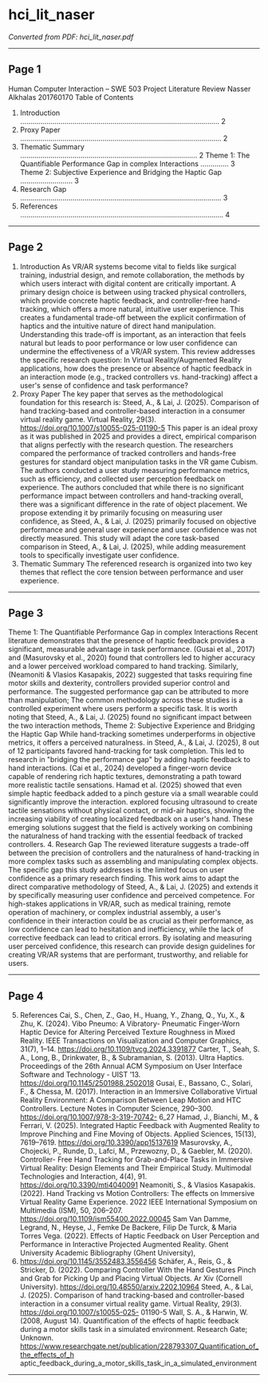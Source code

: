 # hci_lit_naser

*Converted from PDF: hci_lit_naser.pdf*

---

## Page 1

Human Computer Interaction – SWE 503 
Project Literature Review 
Nasser Alkhalas 
201760170 
Table of Contents 
1. Introduction ................................................................................................... 2 
2. Proxy Paper .................................................................................................... 2 
3. Thematic Summary ........................................................................................ 2 
Theme 1: The Quantifiable Performance Gap in complex Interactions .............. 3 
Theme 2: Subjective Experience and Bridging the Haptic Gap .......................... 3 
4. Research Gap .................................................................................................... 3 
5. References ..................................................................................................... 4

---

## Page 2

1. Introduction 
As VR/AR systems become vital to fields like surgical training, industrial design, and remote 
collaboration, the methods by which users interact with digital content are critically important. A 
primary design choice is between using tracked physical controllers, which provide concrete haptic 
feedback, and controller-free hand-tracking, which offers a more natural, intuitive user experience. 
This creates a fundamental trade-off between the explicit confirmation of haptics and the intuitive 
nature of direct hand manipulation. Understanding this trade-off is important, as an interaction that 
feels natural but leads to poor performance or low user confidence can undermine the 
effectiveness of a VR/AR system. 
This review addresses the specific research question: In Virtual Reality/Augmented 
Reality applications, how does the presence or absence of haptic feedback in an interaction 
mode (e.g., tracked controllers vs. hand-tracking) affect a user's sense of confidence and task 
performance? 
2. Proxy Paper 
The key paper that serves as the methodological foundation for this research is: 
Steed, A., & Lai, J. (2025). Comparison of hand tracking-based and controller-based 
interaction in a consumer virtual reality game. Virtual Reality, 29(3). 
https://doi.org/10.1007/s10055-025-01190-5 
This paper is an ideal proxy as it was published in 2025 and provides a direct, empirical 
comparison that aligns perfectly with the research question. The researchers compared the 
performance of tracked controllers and hands-free gestures for standard object manipulation tasks 
in the VR game Cubism. The authors conducted a user study measuring performance metrics, such 
as efficiency, and collected user perception feedback on experience. The authors concluded that 
while there is no significant performance impact between controllers and hand-tracking overall, 
there was a significant difference in the rate of object placement. 
We propose extending it by primarily focusing on measuring user confidence, as Steed, A., 
& Lai, J. (2025) primarily focused on objective performance and general user experience and user 
confidence was not directly measured. 
This study will adapt the core task-based comparison in Steed, A., & Lai, J. (2025), while 
adding measurement tools to specifically investigate user confidence. 
3. Thematic Summary 
The referenced research is organized into two key themes that reflect the core tension 
between performance and user experience.

---

## Page 3

Theme 1: The Quantifiable Performance Gap in complex Interactions 
Recent literature demonstrates that the presence of haptic feedback provides a significant, 
measurable advantage in task performance. (Gusai et al., 2017) and (Masurovsky et al., 2020) found 
that controllers led to higher accuracy and a lower perceived workload compared to hand tracking. 
Similarly, (Neamoniti & Vlasios Kasapakis, 2022) suggested that tasks requiring fine motor skills 
and dexterity, controllers provided superior control and performance. The suggested performance 
gap can be attributed to more than manipulation; The common methodology across these studies 
is a controlled experiment where users perform a specific task. It is worth noting that Steed, A., & 
Lai, J. (2025) found no significant impact between the two interaction methods, 
Theme 2: Subjective Experience and Bridging the Haptic Gap 
While hand-tracking sometimes underperforms in objective metrics, it offers a perceived 
naturalness. in Steed, A., & Lai, J. (2025), 8 out of 12 participants favored hand-tracking for task 
completion. This led to research in "bridging the performance gap" by adding haptic feedback to 
hand interactions. (Cai et al., 2024) developed a finger-worn device capable of rendering rich haptic 
textures, demonstrating a path toward more realistic tactile sensations. Hamad et al. (2025) 
showed that even simple haptic feedback added to a pinch gesture via a small wearable could 
significantly improve the interaction. explored focusing ultrasound to create tactile sensations 
without physical contact, or mid-air haptics, showing the increasing viability of creating localized 
feedback on a user's hand. These emerging solutions suggest that the field is actively working on 
combining the naturalness of hand tracking with the essential feedback of tracked controllers. 
4. Research Gap 
The reviewed literature suggests a trade-off between the precision of controllers and the 
naturalness of hand-tracking in more complex tasks such as assembling and manipulating complex 
objects. The specific gap this study addresses is the limited focus on user confidence as a primary 
research finding. This work aims to adapt the direct comparative methodology of Steed, A., & Lai, J. 
(2025) and extends it by specifically measuring user confidence and perceived competence. 
For high-stakes applications in VR/AR, such as medical training, remote operation of 
machinery, or complex industrial assembly, a user's confidence in their interaction could be as 
crucial as their performance, as low confidence can lead to hesitation and inefficiency, while the 
lack of corrective feedback can lead to critical errors. By isolating and measuring user perceived 
confidence, this research can provide design guidelines for creating VR/AR systems that are 
performant, trustworthy, and reliable for users.

---

## Page 4

5. References 
Cai, S., Chen, Z., Gao, H., Huang, Y., Zhang, Q., Yu, X., & Zhu, K. (2024). Vibo Pneumo: A Vibratory-
Pneumatic Finger-Worn Haptic Device for Altering Perceived Texture Roughness in Mixed 
Reality. IEEE Transactions on Visualization and Computer Graphics, 31(7), 1–14. 
https://doi.org/10.1109/tvcg.2024.3391877 
Carter, T., Seah, S. A., Long, B., Drinkwater, B., & Subramanian, S. (2013). Ultra Haptics. Proceedings 
of the 26th Annual ACM Symposium on User Interface Software and Technology - UIST ’13. 
https://doi.org/10.1145/2501988.2502018 
Gusai, E., Bassano, C., Solari, F., & Chessa, M. (2017). Interaction in an Immersive Collaborative 
Virtual Reality Environment: A Comparison Between Leap Motion and HTC Controllers. 
Lecture Notes in Computer Science, 290–300. https://doi.org/10.1007/978-3-319-70742-
6_27 
Hamad, J., Bianchi, M., & Ferrari, V. (2025). Integrated Haptic Feedback with Augmented Reality to 
Improve Pinching and Fine Moving of Objects. Applied Sciences, 15(13), 7619–7619. 
https://doi.org/10.3390/app15137619 
Masurovsky, A., Chojecki, P., Runde, D., Lafci, M., Przewozny, D., & Gaebler, M. (2020). Controller-
Free Hand Tracking for Grab-and-Place Tasks in Immersive Virtual Reality: Design Elements 
and Their Empirical Study. Multimodal Technologies and Interaction, 4(4), 91. 
https://doi.org/10.3390/mti4040091 
Neamoniti, S., & Vlasios Kasapakis. (2022). Hand Tracking vs Motion Controllers: The effects on 
Immersive Virtual Reality Game Experience. 2022 IEEE International Symposium on 
Multimedia (ISM), 50, 206–207. https://doi.org/10.1109/ism55400.2022.00045 
Sam Van Damme, Legrand, N., Heyse, J., Femke De Backere, Filip De Turck, & Maria Torres Vega. 
(2022). Effects of Haptic Feedback on User Perception and Performance in Interactive 
Projected Augmented Reality. Ghent University Academic Bibliography (Ghent University), 
22. https://doi.org/10.1145/3552483.3556456 
Schäfer, A., Reis, G., & Stricker, D. (2022). Comparing Controller With the Hand Gestures Pinch and 
Grab for Picking Up and Placing Virtual Objects. Ar Xiv (Cornell University). 
https://doi.org/10.48550/arxiv.2202.10964 
Steed, A., & Lai, J. (2025). Comparison of hand tracking-based and controller-based interaction in a 
consumer virtual reality game. Virtual Reality, 29(3). https://doi.org/10.1007/s10055-025-
01190-5 
Wall, S. A., & Harwin, W. (2008, August 14). Quantification of the effects of haptic feedback during a 
motor skills task in a simulated environment. Research Gate; Unknown. 
https://www.researchgate.net/publication/228793307_Quantification_of_the_effects_of_h
aptic_feedback_during_a_motor_skills_task_in_a_simulated_environment

---
